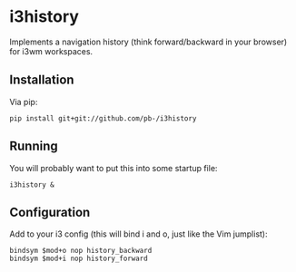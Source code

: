 # i3history

Implements a navigation history (think forward/backward in your browser) for
i3wm workspaces.


## Installation

Via pip:

    pip install git+git://github.com/pb-/i3history


## Running

You will probably want to put this into some startup file:

    i3history &


## Configuration

Add to your i3 config (this will bind i and o, just like the Vim jumplist):

    bindsym $mod+o nop history_backward
    bindsym $mod+i nop history_forward
